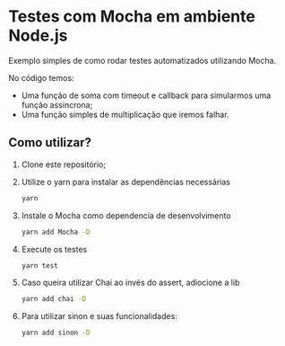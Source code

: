 # Testes com Mocha em ambiente Node.js

Exemplo simples de como rodar testes automatizados utilizando Mocha.

No código temos:

- Uma função de soma com timeout e callback para simularmos uma função assincrona;
- Uma função simples de multiplicação que iremos falhar.

## Como utilizar?

1. Clone este repositório;

2. Utilize o yarn para instalar as dependências necessárias

   ```bash
   yarn
   ```

3. Instale o Mocha como dependencia de desenvolvimento

   ```bash
   yarn add Mocha -D
   ```

4. Execute os testes

   ```bash
   yarn test
   ```
5. Caso queira utilizar Chai ao invés do assert, adiocione a lib

   ```bash
   yarn add chai -D
   ```
6. Para utilizar sinon e suas funcionalidades:

   ```bash
   yarn add sinon -D
   